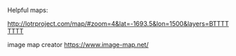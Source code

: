 
Helpful maps:

http://lotrproject.com/map/#zoom=4&lat=-1693.5&lon=1500&layers=BTTTTTTTT

image map creator
https://www.image-map.net/

